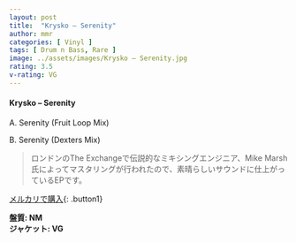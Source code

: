 ```yaml
---
layout: post
title:  "Krysko – Serenity"
author: mmr
categories: [ Vinyl ]
tags: [ Drum n Bass, Rare ]
image: ../assets/images/Krysko – Serenity.jpg
rating: 3.5
v-rating: VG
---
```


#### Krysko – Serenity

A. Serenity (Fruit Loop Mix)

B. Serenity (Dexters Mix)

> ロンドンのThe Exchangeで伝説的なミキシングエンジニア、Mike Marsh氏によってマスタリングが行われたので、素晴らしいサウンドに仕上がっているEPです。

[メルカリで購入](https://jp.mercari.com/item/m10738402892){: .button1}

<div class="mt-4 mb-4 d-flex align-items-center">
<strong class="mr-1">盤質: NM</strong>
</div>
<div class="mt-4 mb-4 d-flex align-items-center">
<strong class="mr-1">ジャケット: VG</strong>
</div>
